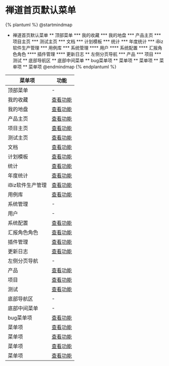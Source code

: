 # 禅道首页默认菜单



{% plantuml %}
@startmindmap
* 禅道首页默认菜单
** 顶部菜单
*** 我的收藏
*** 我的地盘
*** 产品主页
*** 项目主页
*** 测试主页
*** 文档
*** 计划模板
*** 统计
*** 年度统计
*** iBiz软件生产管理
*** 用例库
*** 系统管理
**** 用户
**** 系统配置
**** 汇报角色角色
**** 插件管理
**** 更新日志
** 左侧分页导航
*** 产品
*** 项目
*** 测试
** 底部导航区
** 底部中间菜单
** bug菜单项
** 菜单项
** 菜单项
** 菜单项
** 菜单项
@endmindmap
{% endplantuml %}




| 菜单项      |  功能  |
| --------   |   ----  |
|顶部菜单|-|
|我的收藏|[查看功能](func/IbzFavoritesTabExpView.md)|
|我的地盘|[查看功能](func/IbzMyTerritoryTabExpView.md)|
|产品主页|[查看功能](func/ProductPortalView.md)|
|项目主页|[查看功能](func/ProjectPortalView.md)|
|测试主页|[查看功能](func/TestPortalView.md)|
|文档|[查看功能](func/DocLibLibTabExpView.md)|
|计划模板|[查看功能](func/IbzPlanTempletGridView.md)|
|统计|[查看功能](func/IbzMyTerritoryStatsTabExpView.md)|
|年度统计|[查看功能](func/UserYearWorkStatsEditView.md)|
|iBiz软件生产管理|[查看功能](func/ProductHtmlView.md)|
|用例库|[查看功能](func/IbzLibGridView.md)|
|系统管理|-|
|用户|-|
|系统配置|[查看功能](func/IbzproConfigGridView.md)|
|汇报角色角色|[查看功能](func/IbzReportRoleConfigGridView.md)|
|插件管理|[查看功能](func/IbzMyTerritoryUsr3TabExpView.md)|
|更新日志|[查看功能](func/SysUpdateLogGridView.md)|
|左侧分页导航|-|
|产品|[查看功能](func/ProductLeftSidebarListView.md)|
|项目|[查看功能](func/ProjectLeftSidebarListView.md)|
|测试|[查看功能](func/ProductTestLeftSidebarListView.md)|
|底部导航区|-|
|底部中间菜单|-|
|bug菜单项|[查看功能](func/Bugmaindashboardview_link.md)|
|菜单项|[查看功能](func/Bugmaindashboardview_link.md)|
|菜单项|[查看功能](func/Taskmaindashboardview_link.md)|
|菜单项|[查看功能](func/Todomaindashboardview_link.md)|
|菜单项|[查看功能](func/Storymaindashboardview_link.md)|

